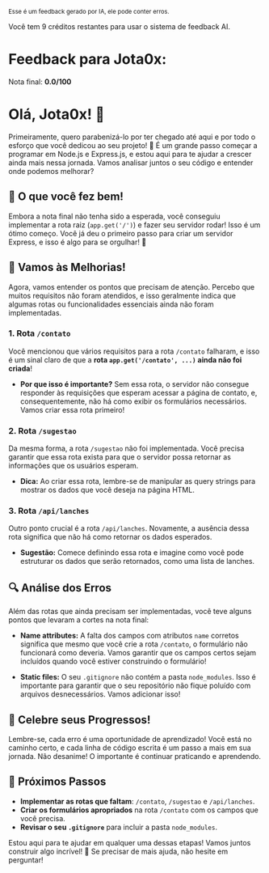 <sup>Esse é um feedback gerado por IA, ele pode conter erros.</sup>

Você tem 9 créditos restantes para usar o sistema de feedback AI.

# Feedback para Jota0x:

Nota final: **0.0/100**

# Olá, Jota0x! 🚀

Primeiramente, quero parabenizá-lo por ter chegado até aqui e por todo o esforço que você dedicou ao seu projeto! 💪 É um grande passo começar a programar em Node.js e Express.js, e estou aqui para te ajudar a crescer ainda mais nessa jornada. Vamos analisar juntos o seu código e entender onde podemos melhorar? 

## 🌟 O que você fez bem!

Embora a nota final não tenha sido a esperada, você conseguiu implementar a rota raiz (`app.get('/')`) e fazer seu servidor rodar! Isso é um ótimo começo. Você já deu o primeiro passo para criar um servidor Express, e isso é algo para se orgulhar! 🎉 

## 🚧 Vamos às Melhorias!

Agora, vamos entender os pontos que precisam de atenção. Percebo que muitos requisitos não foram atendidos, e isso geralmente indica que algumas rotas ou funcionalidades essenciais ainda não foram implementadas. 

### 1. Rota `/contato`

Você mencionou que vários requisitos para a rota `/contato` falharam, e isso é um sinal claro de que a **rota `app.get('/contato', ...)` ainda não foi criada**! 

- **Por que isso é importante?** Sem essa rota, o servidor não consegue responder às requisições que esperam acessar a página de contato, e, consequentemente, não há como exibir os formulários necessários. Vamos criar essa rota primeiro! 

### 2. Rota `/sugestao`

Da mesma forma, a rota `/sugestao` não foi implementada. Você precisa garantir que essa rota exista para que o servidor possa retornar as informações que os usuários esperam.

- **Dica:** Ao criar essa rota, lembre-se de manipular as query strings para mostrar os dados que você deseja na página HTML.

### 3. Rota `/api/lanches`

Outro ponto crucial é a rota `/api/lanches`. Novamente, a ausência dessa rota significa que não há como retornar os dados esperados. 

- **Sugestão:** Comece definindo essa rota e imagine como você pode estruturar os dados que serão retornados, como uma lista de lanches.

## 🔍 Análise dos Erros

Além das rotas que ainda precisam ser implementadas, você teve alguns pontos que levaram a cortes na nota final:

- **Name attributes:** A falta dos campos com atributos `name` corretos significa que mesmo que você crie a rota `/contato`, o formulário não funcionará como deveria. Vamos garantir que os campos certos sejam incluídos quando você estiver construindo o formulário!

- **Static files:** O seu `.gitignore` não contém a pasta `node_modules`. Isso é importante para garantir que o seu repositório não fique poluído com arquivos desnecessários. Vamos adicionar isso!

## 🎉 Celebre seus Progressos!

Lembre-se, cada erro é uma oportunidade de aprendizado! Você está no caminho certo, e cada linha de código escrita é um passo a mais em sua jornada. Não desanime! O importante é continuar praticando e aprendendo. 

## 🚀 Próximos Passos

- **Implementar as rotas que faltam**: `/contato`, `/sugestao` e `/api/lanches`.
- **Criar os formulários apropriados** na rota `/contato` com os campos que você precisa.
- **Revisar o seu `.gitignore`** para incluir a pasta `node_modules`.

Estou aqui para te ajudar em qualquer uma dessas etapas! Vamos juntos construir algo incrível! 🌟 Se precisar de mais ajuda, não hesite em perguntar!